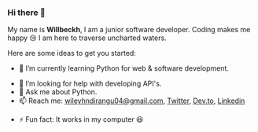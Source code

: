 ### Hi there 👋 
My name is **Willbeckh**, I am a junior software developer. Coding makes me happy 😢 I am here to traverse uncharted waters.

Here are some ideas to get you started:

<!-- - 🔭 I’m currently working on a  -->
- 🌱 I’m currently learning Python for web & software development.
<!-- - 👯 I’m looking to collaborate on ... -->
- 🤔 I’m looking for help with developing API's.
- 💬 Ask me about Python.
- 📫 Reach me: wileyhndirangu04@gmail.com, <a href="https://twitter.com/billyndirangu">Twitter</a>, <a href='https://dev.to/billyndirangu'>Dev.to</a>, <a href="https://www.linkedin.com/in/willbeckh-ndirangu-2770a9169/">Linkedin</a>
<!-- - 😄 Pronouns: ... -->
- ⚡ Fun fact: It works in my computer 😆


